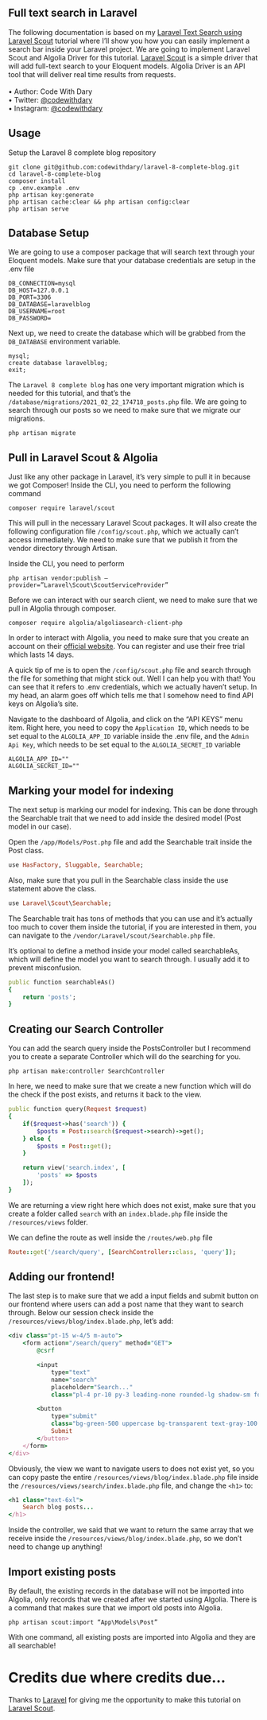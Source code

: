 ## Full text search in Laravel

The following documentation is based on my [Laravel Text Search using Laravel Scout]() tutorial where I’ll show you how you can easily implement a search bar inside your Laravel project. We are going to implement Laravel Scout and Algolia Driver for this tutorial. [Laravel Scout](https://laravel.com/docs/8.x/scout#:~:text=Laravel%20Scout%20provides%20a%20simple,with%20Algolia%20and%20MeiliSearch%20drivers) is a simple driver that will add full-text search to your Eloquent models. Algolia Driver is an API tool that will deliver real time results from requests. <br> <br>
•	Author: Code With Dary <br>
•	Twitter: [@codewithdary](https://twitter.com/codewithdary) <br>
•	Instagram: [@codewithdary](https://www.instagram.com/codewithdary/) <br>

## Usage <br>
Setup the Laravel 8 complete blog repository <br>
```
git clone git@github.com:codewithdary/laravel-8-complete-blog.git
cd laravel-8-complete-blog
composer install
cp .env.example .env 
php artisan key:generate
php artisan cache:clear && php artisan config:clear 
php artisan serve 
```

## Database Setup <br>

We are going to use a composer package that will search text through your Eloquent models. Make sure that your database credentials are setup in the .env file
```
DB_CONNECTION=mysql
DB_HOST=127.0.0.1
DB_PORT=3306
DB_DATABASE=laravelblog
DB_USERNAME=root
DB_PASSWORD=
```

Next up, we need to create the database which will be grabbed from the ```DB_DATABASE``` environment variable.
```
mysql;
create database laravelblog;
exit;
```
The ```Laravel 8 complete blog``` has one very important migration which is needed for this tutorial, and that’s the ```/database/migrations/2021_02_22_174718_posts.php``` file. We are going to search through our posts so we need to make sure that we migrate our migrations.
```
php artisan migrate
```

## Pull in Laravel Scout & Algolia
Just like any other package in Laravel, it’s very simple to pull it in because we got Composer! Inside the CLI, you need to perform the following command
```
composer require laravel/scout
```

This will pull in the necessary Laravel Scout packages. It will also create the following configuration file ```/config/scout.php```, which we actually can’t access immediately. We need to make sure that we publish it from the vendor directory through Artisan.

Inside the CLI, you need to perform 
```
php artisan vendor:publish –provider=”Laravel\Scout\ScoutServiceProvider”
```

Before we can interact with our search client, we need to make sure that we pull in Algolia through composer.
```
composer require algolia/algoliasearch-client-php
```

In order to interact with Algolia, you need to make sure that you create an account on their [official website]( https://www.algolia.com/). You can register and use their free trial which lasts 14 days.

A quick tip of me is to open the ```/config/scout.php``` file and search through the file for something that might stick out. Well I can help you with that! You can see that it refers to .env credentials, which we actually haven’t setup. In my head, an alarm goes off which tells me that I somehow need to find API keys on Algolia’s site.

Navigate to the dashboard of Algolia, and click on the “API KEYS” menu item. Right here, you need to copy the ```Application ID```, which needs to be set equal to the ```ALGOLIA_APP_ID``` variable inside the .env file, and the ```Admin Api Key```, which needs to be set equal to the ```ALGOLIA_SECRET_ID``` variable
```
ALGOLIA_APP_ID=""
ALGOLIA_SECRET_ID=""
```

## Marking your model for indexing

The next setup is marking our model for indexing. This can be done through the Searchable trait that we need to add inside the desired model (Post model in our case). 

Open the ```/app/Models/Post.php``` file and add the Searchable trait inside the Post class.
```ruby
use HasFactory, Sluggable, Searchable;
```

Also, make sure that you pull in the Searchable class inside the use statement above the class.
```ruby
use Laravel\Scout\Searchable;
```

The Searchable trait has tons of methods that you can use and it’s actually too much to cover them inside the tutorial, if you are interested in them, you can navigate to the ```/vendor/Laravel/scout/Searchable.php``` file. 

It’s optional to define a method inside your model called searchableAs, which will define the model you want to search through. I usually add it to prevent misconfusion.

```ruby
public function searchableAs()
{
    return 'posts';
}
```

## Creating our Search Controller
You can add the search query inside the PostsController but I recommend you to create a separate Controller which will do the searching for you.
```
php artisan make:controller SearchController
```

In here, we need to make sure that we create a new function which will do the check if the post exists, and returns it back to the view.
```ruby
public function query(Request $request)
{
    if($request->has('search')) {
        $posts = Post::search($request->search)->get();
    } else {
        $posts = Post::get();
    }

    return view('search.index', [
        'posts' => $posts
    ]);
}
```

We are returning a view right here which does not exist, make sure that you create a folder called ```search``` with an ```index.blade.php``` file inside the ```/resources/views``` folder.

We can define the route as well inside the ```/routes/web.php``` file
```ruby
Route::get('/search/query', [SearchController::class, 'query']);
```

## Adding our frontend!
The last step is to make sure that we add a input fields and submit button on our frontend where users can add a post name that they want to search through. Below our session check inside the ```/resources/views/blog/index.blade.php```, let’s add:
```ruby
<div class="pt-15 w-4/5 m-auto">
    <form action="/search/query" method="GET">
        @csrf

        <input
            type="text"
            name="search"
            placeholder="Search..."
            class="pl-4 pr-10 py-3 leading-none rounded-lg shadow-sm focus:outline-none focus:shadow-outline text-gray-600 font-medium">

        <button
            type="submit"
            class="bg-green-500 uppercase bg-transparent text-gray-100 text-xs font-extrabold py-3 px-5 rounded-3xl">
            Submit
        </button>
    </form>
</div>
```

Obviously, the view we want to navigate users to does not exist yet, so you can copy paste the entire ```/resources/views/blog/index.blade.php``` file inside the ```/resources/views/search/index.blade.php``` file, and change the ```<h1>``` to:
```ruby
<h1 class="text-6xl">
    Search blog posts...
</h1>
```

Inside the controller, we said that we want to return the same array that we receive inside the ```/resources/views/blog/index.blade.php```, so we don’t need to change up anything!

## Import existing posts
By default, the existing records in the database will not be imported into Algolia, only records that we created after we started using Algolia. There is a command that makes sure that we import old posts into Algolia.
```
php artisan scout:import “App\Models\Post”
```

With one command, all existing posts are imported into Algolia and they are all searchable!
    
# Credits due where credits due…
Thanks to [Laravel](https://laravel.com/) for giving me the opportunity to make this tutorial on [Laravel Scout](https://laravel.com/docs/8.x/scout).
